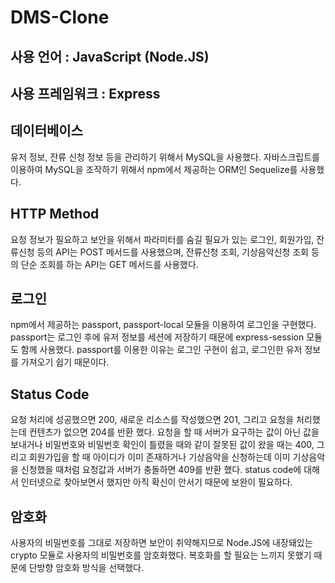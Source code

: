 # DMS-Clone
## 사용 언어 : **JavaScript (Node.JS)**
## 사용 프레임워크 : Express

## 데이터베이스

유저 정보, 잔류 신청 정보 등을 관리하기 위해서 MySQL을 사용했다. 자바스크립트를 이용하여 MySQL을 조작하기 위해서 npm에서 제공하는 ORM인 Sequelize를 사용했다.

## HTTP Method

요청 정보가 필요하고 보안을 위해서 파라미터를 숨길 필요가 있는 로그인, 회원가입, 잔류신청 등의 API는 POST 메서드를 사용했으며, 잔류신청 조회, 기상음악신청 조회 등의 단순 조회를 하는 API는 GET 메서드를 사용했다.

## 로그인

npm에서 제공하는 passport, passport-local 모듈을 이용하여 로그인을 구현했다. passport는 로그인 후에 유저 정보를 세션에 저장하기 때문에 express-session 모듈도 함께 사용했다. passport를 이용한 이유는 로그인 구현이 쉽고, 로그인한 유저 정보를 가져오기 쉽기 때문이다.

## Status Code

요청 처리에 성공했으면 200, 새로운 리소스를 작성했으면 201, 그리고 요청을 처리했는데 컨텐츠가 없으면 204를 반환 했다. 요청을 할 때 서버가 요구하는 값이 아닌 값을 보내거나 비밀번호와 비밀번호 확인이 틀렸을 때와 같이 잘못된 값이 왔을 때는 400, 그리고 회원가입을 할 때 아이디가 이미 존재하거나 기상음악을 신청하는데 이미 기상음악을 신청했을 때처럼 요청값과 서버가 충돌하면 409를 반환 했다. status code에 대해서 인터넷으로 찾아보면서 했지만 아직 확신이 안서기 때문에 보완이 필요하다.

## 암호화

사용자의 비밀번호를 그대로 저장하면 보안이 취약해지므로 Node.JS에 내장돼있는 crypto 모듈로 사용자의 비밀번호를 암호화했다. 복호화를 할 필요는 느끼지 못했기 때문에 단방향 암호화 방식을 선택했다.


